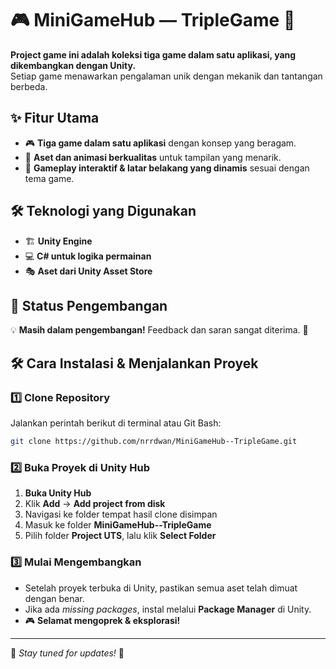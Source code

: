 # 🎮 MiniGameHub — TripleGame 🚀  

**Project game ini adalah koleksi tiga game dalam satu aplikasi, yang dikembangkan dengan Unity.**  
Setiap game menawarkan pengalaman unik dengan mekanik dan tantangan berbeda.  

## ✨ Fitur Utama  
- 🎮 **Tiga game dalam satu aplikasi** dengan konsep yang beragam.  
- 🎨 **Aset dan animasi berkualitas** untuk tampilan yang menarik.  
- 🔄 **Gameplay interaktif & latar belakang yang dinamis** sesuai dengan tema game.  

## 🛠 Teknologi yang Digunakan  
- 🏗 **Unity Engine**  
- 💻 **C# untuk logika permainan**  
- 🎭 **Aset dari Unity Asset Store**  

## 🚀 Status Pengembangan  
💡 **Masih dalam pengembangan!** Feedback dan saran sangat diterima. 🚀  

## 🛠 **Cara Instalasi & Menjalankan Proyek**  

### **1️⃣ Clone Repository**  
Jalankan perintah berikut di terminal atau Git Bash:  
```sh  
git clone https://github.com/nrrdwan/MiniGameHub--TripleGame.git  
```

### **2️⃣ Buka Proyek di Unity Hub**  
1. **Buka Unity Hub**  
2. Klik **Add** → **Add project from disk**  
3. Navigasi ke folder tempat hasil clone disimpan  
4. Masuk ke folder **MiniGameHub--TripleGame**  
5. Pilih folder **Project UTS**, lalu klik **Select Folder**  

### **3️⃣ Mulai Mengembangkan**  
- Setelah proyek terbuka di Unity, pastikan semua aset telah dimuat dengan benar.  
- Jika ada *missing packages*, instal melalui **Package Manager** di Unity.  
- 🎮 **Selamat mengoprek & eksplorasi!**  

---

📌 *Stay tuned for updates!* 🚀
